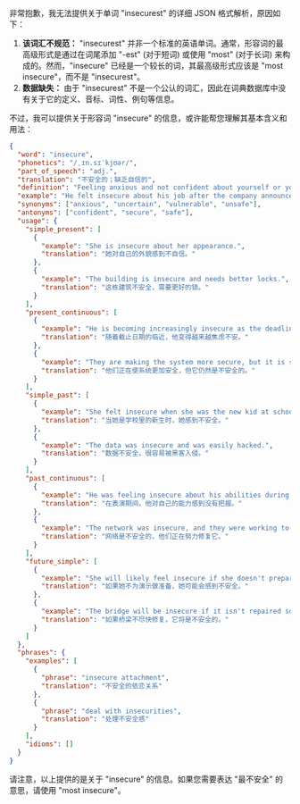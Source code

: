非常抱歉，我无法提供关于单词 "insecurest" 的详细 JSON 格式解析，原因如下：

1.  **该词汇不规范：** "insecurest" 并非一个标准的英语单词。通常，形容词的最高级形式是通过在词尾添加 "-est" (对于短词) 或使用 "most" (对于长词) 来构成的。然而，"insecure" 已经是一个较长的词，其最高级形式应该是 "most insecure"，而不是 "insecurest"。
2.  **数据缺失：** 由于 "insecurest" 不是一个公认的词汇，因此在词典数据库中没有关于它的定义、音标、词性、例句等信息。

不过，我可以提供关于形容词 "insecure" 的信息，或许能帮您理解其基本含义和用法：

```json
{
  "word": "insecure",
  "phonetics": "/ˌɪn.sɪˈkjʊər/",
  "part_of_speech": "adj.",
  "translation": "不安全的；缺乏自信的",
  "definition": "Feeling anxious and not confident about yourself or your relationships; not protected or safe.",
  "example": "He felt insecure about his job after the company announced layoffs.",
  "synonyms": ["anxious", "uncertain", "vulnerable", "unsafe"],
  "antonyms": ["confident", "secure", "safe"],
  "usage": {
    "simple_present": [
      {
        "example": "She is insecure about her appearance.",
        "translation": "她对自己的外貌感到不自信。"
      },
      {
        "example": "The building is insecure and needs better locks.",
        "translation": "这栋建筑不安全，需要更好的锁。"
      }
    ],
    "present_continuous": [
      {
        "example": "He is becoming increasingly insecure as the deadline approaches.",
        "translation": "随着截止日期的临近，他变得越来越焦虑不安。"
      },
      {
        "example": "They are making the system more secure, but it is still insecure.",
        "translation": "他们正在使系统更加安全，但它仍然是不安全的。"
      }
    ],
    "simple_past": [
      {
        "example": "She felt insecure when she was the new kid at school.",
        "translation": "当她是学校里的新生时，她感到不安全。"
      },
      {
        "example": "The data was insecure and was easily hacked.",
        "translation": "数据不安全，很容易被黑客入侵。"
      }
    ],
    "past_continuous": [
      {
        "example": "He was feeling insecure about his abilities during the performance.",
        "translation": "在表演期间，他对自己的能力感到没有把握。"
      },
      {
        "example": "The network was insecure, and they were working to fix it.",
        "translation": "网络是不安全的，他们正在努力修复它。"
      }
    ],
    "future_simple": [
      {
        "example": "She will likely feel insecure if she doesn't prepare for the presentation.",
        "translation": "如果她不为演示做准备，她可能会感到不安全。"
      },
      {
        "example": "The bridge will be insecure if it isn't repaired soon.",
        "translation": "如果桥梁不尽快修复，它将是不安全的。"
      }
    ]
  },
  "phrases": {
    "examples": [
      {
        "phrase": "insecure attachment",
        "translation": "不安全的依恋关系"
      },
      {
        "phrase": "deal with insecurities",
        "translation": "处理不安全感"
      }
    ],
    "idioms": []
  }
}
```

请注意，以上提供的是关于 "insecure" 的信息。如果您需要表达 "最不安全" 的意思，请使用 "most insecure"。 